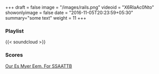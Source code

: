+++ 
draft = false
image = "/images/rails.png"
videoid = "X6RIaAc0Nto"
showonlyimage = false
date = "2016-11-05T20:23:59+05:30"
summary="some text"
weight = 11
+++


### Playlist

{{< soundcloud >}}

### Scores 

[Our Es Myer Eem. For SSAATTB](/pdfs/our_es_myer_eem.pdf)

<!--[Probability and Applications to Finance](/pdfs/probability.pdf)-->
